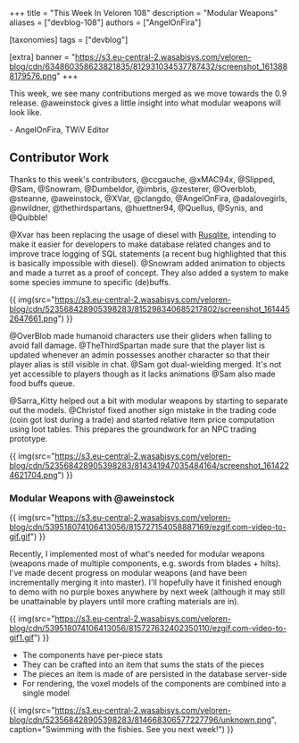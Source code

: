 +++
title = "This Week In Veloren 108"
description = "Modular Weapons"
aliases = ["devblog-108"]
authors = ["AngelOnFira"]

[taxonomies]
tags = ["devblog"]

[extra]
banner = "https://s3.eu-central-2.wasabisys.com/veloren-blog/cdn/634860358623821835/812931034537787432/screenshot_1613888179576.png"
+++

This week, we see many contributions merged as we move towards the 0.9 release.
@aweinstock gives a little insight into what modular weapons will look like.

\- AngelOnFira, TWiV Editor

## Contributor Work

Thanks to this week's contributors, @ccgauche, @xMAC94x, @Slipped, @Sam,
@Snowram, @Dumbeldor, @imbris, @zesterer, @Overblob, @steanne, @aweinstock,
@XVar, @clangdo, @AngelOnFira, @adalovegirls, @nwildner, @thethirdspartans,
@huettner94, @Quellus, @Synis, and @Quibble!

@Xvar has been replacing the usage of diesel with
[Rusqlite](https://github.com/rusqlite/rusqlite), intending to make it easier
for developers to make database related changes and to improve trace logging of
SQL statements (a recent bug highlighted that this is basically impossible with
diesel). @Snowram added animation to objects and made a turret as a proof of
concept. They also added a system to make some species immune to specific
(de)buffs.

{{
  img(src="https://s3.eu-central-2.wasabisys.com/veloren-blog/cdn/523568428905398283/815298340685217802/screenshot_1614452647661.png")
}}

@OverBlob made humanoid characters use their gliders when falling to avoid fall
damage. @TheThirdSpartan made sure that the player list is updated whenever an
admin possesses another character so that their player alias is still visible in
chat. @Sam got dual-wielding merged. It's not yet accessible to players though
as it lacks animations @Sam also made food buffs queue.

@Sarra_Kitty helped out a bit with modular weapons by starting to separate out
the models. @Christof fixed another sign mistake in the trading code (coin got
lost during a trade) and started relative item price computation using loot
tables. This prepares the groundwork for an NPC trading prototype.

{{
  img(src="https://s3.eu-central-2.wasabisys.com/veloren-blog/cdn/523568428905398283/814341947035484164/screenshot_1614224621704.png")
}}

### Modular Weapons with @aweinstock

{{
  img(src="https://s3.eu-central-2.wasabisys.com/veloren-blog/cdn/539518074106413056/815727154058887169/ezgif.com-video-to-gif.gif")
}}

Recently, I implemented most of what's needed for modular weapons (weapons made
of multiple components, e.g. swords from blades + hilts). I've made decent
progress on modular weapons (and have been incrementally merging it into
master). I'll hopefully have it finished enough to demo with no purple boxes
anywhere by next week (although it may still be unattainable by players until
more crafting materials are in).

{{
  img(src="https://s3.eu-central-2.wasabisys.com/veloren-blog/cdn/539518074106413056/815727632402350110/ezgif.com-video-to-gif1.gif")
}}

- The components have per-piece stats
- They can be crafted into an item that sums the stats of the pieces
- The pieces an item is made of are persisted in the database server-side
- For rendering, the voxel models of the components are combined into a single
  model

{{
  img(src="https://s3.eu-central-2.wasabisys.com/veloren-blog/cdn/523568428905398283/814668306577227796/unknown.png",
  caption="Swimming with the fishies. See you next week!")
}}
